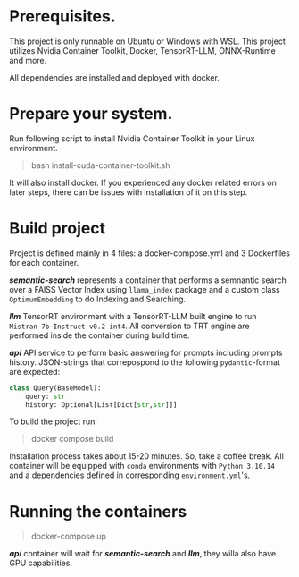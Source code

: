 # Prerequisites.
This project is only runnable on Ubuntu or Windows with WSL. This project utilizes Nvidia Container Toolkit, Docker, TensorRT-LLM, ONNX-Runtime and more.

All dependencies are installed and deployed with docker.

# Prepare your system.
Run following script to install Nvidia Container Toolkit in your Linux environment.
> bash install-cuda-container-toolkit.sh

It will also install docker. If you experienced any docker related errors on later steps, there can be issues with installation of it on this step.

# Build project 
Project is defined mainly in 4 files: a docker-compose.yml and 3 Dockerfiles for each container. 

***semantic-search*** represents a container that performs a semnantic search over a FAISS Vector Index using `llama_index` package and a custom class `OptimumEmbedding` to do Indexing and Searching.

***llm*** TensorRT environment with a TensorRT-LLM built engine to run `Mistran-7b-Instruct-v0.2-int4`. All conversion to TRT engine are performed inside the container during build time.

***api*** API service to perform basic answering for prompts including prompts history. JSON-strings that correpospond to the following `pydantic`-format are expected:
```python
class Query(BaseModel):
    query: str
    history: Optional[List[Dict[str,str]]]
```

To build the project run:
> docker compose build

Installation process takes about 15-20 minutes. So, take a coffee break. All container will be equipped with `conda` environments with `Python 3.10.14` and a dependencies defined in corresponding `environment.yml`'s.

# Running the containers
> docker-compose up

***api*** container will wait for ***semantic-search*** and ***llm***, they willa also have GPU capabilities.